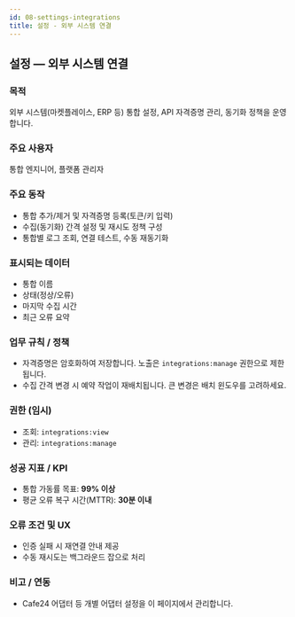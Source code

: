 ```yaml
---
id: 08-settings-integrations
title: 설정 - 외부 시스템 연결
---
```


## 설정 — 외부 시스템 연결

### 목적

외부 시스템(마켓플레이스, ERP 등) 통합 설정, API 자격증명 관리, 동기화 정책을 운영합니다.

### 주요 사용자

통합 엔지니어, 플랫폼 관리자

### 주요 동작

- 통합 추가/제거 및 자격증명 등록(토큰/키 입력)
- 수집(동기화) 간격 설정 및 재시도 정책 구성
- 통합별 로그 조회, 연결 테스트, 수동 재동기화

### 표시되는 데이터

- 통합 이름
- 상태(정상/오류)
- 마지막 수집 시간
- 최근 오류 요약

### 업무 규칙 / 정책

- 자격증명은 암호화하여 저장합니다. 노출은 `integrations:manage` 권한으로 제한됩니다.
- 수집 간격 변경 시 예약 작업이 재배치됩니다. 큰 변경은 배치 윈도우를 고려하세요.

### 권한 (임시)

- 조회: `integrations:view`
- 관리: `integrations:manage`

### 성공 지표 / KPI

- 통합 가동률 목표: **99% 이상**
- 평균 오류 복구 시간(MTTR): **30분 이내**

### 오류 조건 및 UX

- 인증 실패 시 재연결 안내 제공
- 수동 재시도는 백그라운드 잡으로 처리

### 비고 / 연동

- Cafe24 어댑터 등 개별 어댑터 설정을 이 페이지에서 관리합니다.

